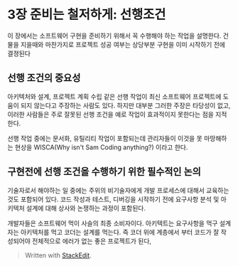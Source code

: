 # 3장 준비는 철저하게: 선행조건

이 장에서는 소프트웨어 구현을 준비하기 위해서 꼭 수행해야 하는 작업을 설명한다. 건물을 지을때와 마찬가지로 프로젝트 성공 여부는 상당부분 구현을 이미 시작하기 전에 결졍된다 

## 선행 조건의 중요성

아키텍처와 설계, 프로젝트 계획 수립 같은 선행 작업이 최신 소프트웨어 프로젝트에 도움이 되지 않는다고 주장하는 사람도 있다. 하지만 대부분 그러한 주장은 타당성이 없고, 이러한 사람들은 주로 잘못된 선행 조건을 예로 작업이 효과적이지 못한다는 점을 지적한다. 

선행 작업 중에는 문서화, 유틸리티 작업이 포함되는데 관리자들이 이것을 못 마땅해하는 현상을 WISCA(Why isn't Sam Coding anything?) 이라고 한다. 

## 구현전에 선행 조건을 수행하기 위한 필수적인 논의

기술자로서 해야하는 일 중에는 주위의 비기술자에게 개발 프로세스에 대해서 교육하는 것도 포함되어 있다. 코드 작성과 테스트, 디버깅을 시작하기 전에 요구사항 분석 및 아키텍처 설계에 대해 상사와 논쟁하는 과정이 포함된다. 

개발자들은 소프트웨어 먹이 사슬의 최종 소비자이다. 아키텍트는 요구사항을 먹구 설계자는 아키텍처를 먹고 코더는 설계를 먹는다. 즉 코더 위에 계층에서 부터 코드가 잘 작성되어야 전체적으로 에러가 없는 좋은 프로젝트가 된다, 

> Written with [StackEdit](https://stackedit.io/).
<!--stackedit_data:
eyJoaXN0b3J5IjpbNzQ1NzExMDQ5LDk3NzE0ODQ1MCwxMjkzMz
Y5MTQ1LDMyNjMzMzAxOCwtMTUyNDM5ODIwXX0=
-->